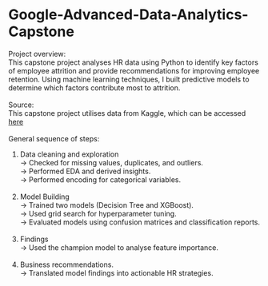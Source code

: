 # Google-Advanced-Data-Analytics-Capstone
Project overview: <br>
This capstone project analyses HR data using Python to identify key factors of employee attrition and provide recommendations for improving employee retention. Using machine learning techniques, I built predictive models to determine which factors contribute most to attrition. <br> <br>
Source: <br>
This capstone project utilises data from Kaggle, which can be accessed [here](https://www.kaggle.com/datasets/mfaisalqureshi/hr-analytics-and-job-prediction/discussion/454737)
<br><br>
General sequence of steps: <br> 
1) Data cleaning and exploration <br>
→ Checked for missing values, duplicates, and outliers. <br>
→ Performed EDA and derived insights. <br>
→ Performed encoding for categorical variables. <br> <br>
2) Model Building <br>
→ Trained two models (Decision Tree and XGBoost). <br>
→ Used grid search for hyperparameter tuning. <br>
→ Evaluated models using confusion matrices and classification reports. <br> <br>
3) Findings <br>
→ Used the champion model to analyse feature importance. <br> <br>
4) Business recommendations. <br>
→ Translated model findings into actionable HR strategies.
